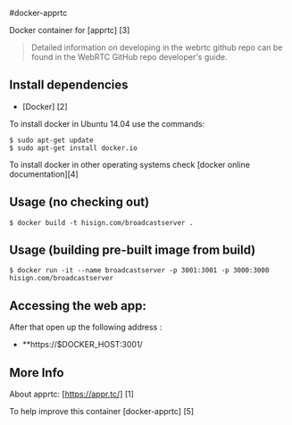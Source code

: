 #docker-apprtc

Docker container for [apprtc] [3]

> Detailed information on developing in the webrtc github repo can be found in the WebRTC GitHub repo developer's guide.

## Install dependencies

  - [Docker] [2]

To install docker in Ubuntu 14.04 use the commands:

    $ sudo apt-get update
    $ sudo apt-get install docker.io

 To install docker in other operating systems check [docker online documentation][4]

## Usage (no checking out)

	$ docker build -t hisign.com/broadcastserver .

## Usage (building pre-built image from build)

	$ docker run -it --name broadcastserver -p 3001:3001 -p 3000:3000 hisign.com/broadcastserver
	
## Accessing the web app:

After that open up the following address :

  - **https://$DOCKER_HOST:3001/


## More Info

About apprtc: [https://appr.tc/] [1]

To help improve this container [docker-apprtc] [5]